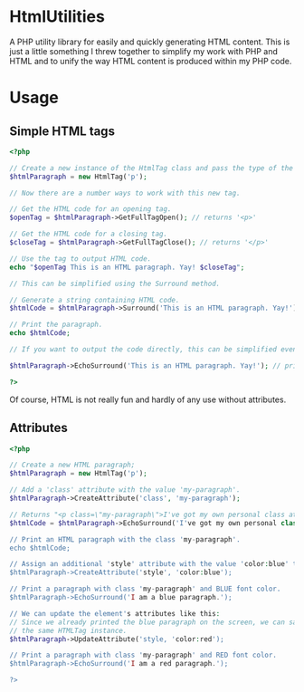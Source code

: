 # HtmlUtilities
A PHP utility library for easily and quickly generating HTML content.
This is just a little something I threw together to simplify my work with PHP and HTML and to unify the way HTML content is produced within my PHP code.

# Usage

## Simple HTML tags

```PHP
<?php

// Create a new instance of the HtmlTag class and pass the type of the tag as a string.
$htmlParagraph = new HtmlTag('p');

// Now there are a number ways to work with this new tag.

// Get the HTML code for an opening tag.
$openTag = $htmlParagraph->GetFullTagOpen(); // returns '<p>'

// Get the HTML code for a closing tag.
$closeTag = $htmlParagraph->GetFullTagClose(); // returns '</p>'

// Use the tag to output HTML code.
echo "$openTag This is an HTML paragraph. Yay! $closeTag";

// This can be simplified using the Surround method.

// Generate a string containing HTML code.
$htmlCode = $htmlParagraph->Surround('This is an HTML paragraph. Yay!'); // returns '<p>This is an HTML paragraph. Yay!</p>'

// Print the paragraph.
echo $htmlCode;

// If you want to output the code directly, this can be simplified even further using:

$htmlParagraph->EchoSurround('This is an HTML paragraph. Yay!'); // prints the html code for the paragraph

?>
```

Of course, HTML is not really fun and hardly of any use without attributes.

## Attributes

```PHP
<?php

// Create a new HTML paragraph;
$htmlParagraph = new HtmlTag('p');

// Add a 'class' attribute with the value 'my-paragraph'.
$htmlParagraph->CreateAttribute('class', 'my-paragraph');

// Returns "<p class=\"my-paragraph\">I've got my own personal class attribute.</p>";
$htmlCode = $htmlParagraph->EchoSurround('I've got my own personal class attribute.'); // returns

// Print an HTML paragraph with the class 'my-paragraph'.
echo $htmlCode;

// Assign an additional 'style' attribute with the value 'color:blue' to the paragraph tag.
$htmlParagraph->CreateAttribute('style', 'color:blue');

// Print a paragraph with class 'my-paragraph' and BLUE font color.
$htmlParagraph->EchoSurround('I am a blue paragraph.');

// We can update the element's attributes like this:
// Since we already printed the blue paragraph on the screen, we can safely update it's style attribute and just reuse
// the same HTMLTag instance.
$htmlParagraph->UpdateAttribute('style, 'color:red');

// Print a paragraph with class 'my-paragraph' and RED font color.
$htmlParagraph->EchoSurround('I am a red paragraph.');

?>
```

